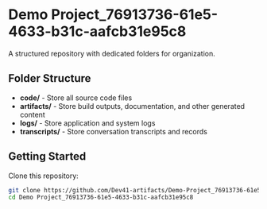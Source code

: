 # Demo Project_76913736-61e5-4633-b31c-aafcb31e95c8
A structured repository with dedicated folders for organization.

## Folder Structure

- **code/** - Store all source code files
- **artifacts/** - Store build outputs, documentation, and other generated content
- **logs/** - Store application and system logs
- **transcripts/** - Store conversation transcripts and records

## Getting Started

Clone this repository:
```bash
git clone https://github.com/Dev41-artifacts/Demo-Project_76913736-61e5-4633-b31c-aafcb31e95c8
cd Demo Project_76913736-61e5-4633-b31c-aafcb31e95c8
```
